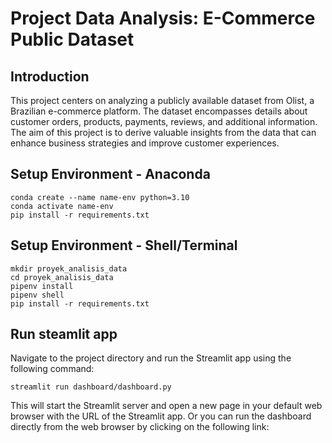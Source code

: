 # Project Data Analysis: E-Commerce Public Dataset
## Introduction 
This project centers on analyzing a publicly available dataset from Olist, a Brazilian e-commerce platform. The dataset encompasses details
about customer orders, products, payments, reviews, and additional information. The aim of this project is to derive valuable insights from 
the data that can enhance business strategies and improve customer experiences.
## Setup Environment - Anaconda
```
conda create --name name-env python=3.10
conda activate name-env
pip install -r requirements.txt
```

## Setup Environment - Shell/Terminal
```
mkdir proyek_analisis_data
cd proyek_analisis_data
pipenv install
pipenv shell
pip install -r requirements.txt
```

## Run steamlit app
Navigate to the project directory and run the Streamlit app using the following command:
```
streamlit run dashboard/dashboard.py
```
This will start the Streamlit server and open a new page in your default web browser with the URL of the Streamlit app.
Or you can run the dashboard directly from the web browser by clicking on the following link: 


